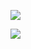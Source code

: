 <!--
**Tiakon/Tiakon** is a ✨ _special_ ✨ repository because its `README.md` (this file) appears on your GitHub profile.

Here are some ideas to get you started:

- 🔭 I’m currently working on ...
- 🌱 I’m currently learning ...
- 👯 I’m looking to collaborate on ...
- 🤔 I’m looking for help with ...
- 💬 Ask me about ...
- 📫 How to reach me: ...
- 😄 Pronouns: ...
- ⚡ Fun fact: ...
-->
![](https://readme-typing-svg.demolab.com?font=Fira+Code&pause=1000&color=393959&width=435&lines=✨+无人理睬时,坚定执着+✨;✨+万人羡慕时,心如止水+✨;)

![](https://github-readme-stats.vercel.app/api?username=Tiakon&show_icons=true&hide_border=true&theme=tokyonight)
